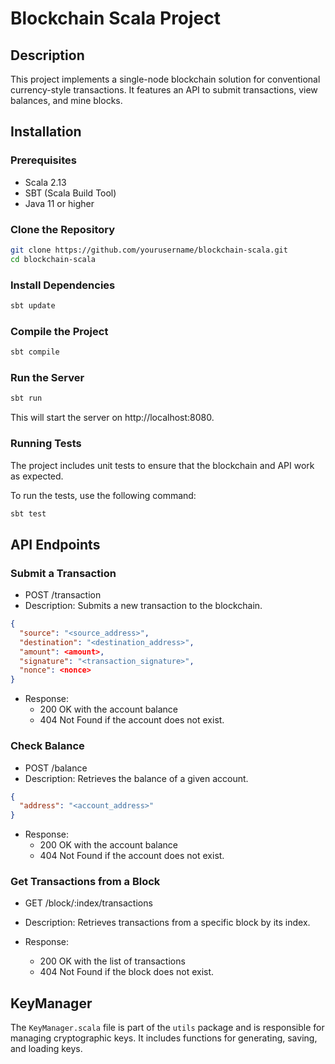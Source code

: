 # Blockchain Scala Project

## Description
This project implements a single-node blockchain solution for conventional currency-style transactions. It features an API to submit transactions, view balances, and mine blocks.

## Installation

### Prerequisites
- Scala 2.13
- SBT (Scala Build Tool)
- Java 11 or higher

### Clone the Repository
```bash
git clone https://github.com/yourusername/blockchain-scala.git
cd blockchain-scala
```


### Install Dependencies 
```bash
sbt update
```

### Compile the Project

```bash
sbt compile
```

### Run the Server

```bash
sbt run
```
This will start the server on http://localhost:8080.

### Running Tests
The project includes unit tests to ensure that the blockchain and API work as expected.

To run the tests, use the following command:
```bash
sbt test
```

## API Endpoints

### Submit a Transaction
- POST /transaction
- Description: Submits a new transaction to the blockchain.
```json
{
  "source": "<source_address>",
  "destination": "<destination_address>",
  "amount": <amount>,
  "signature": "<transaction_signature>",
  "nonce": <nonce>
}
```
- Response:
  - 200 OK with the account balance
  - 404 Not Found if the account does not exist.

### Check Balance
- POST /balance
- Description: Retrieves the balance of a given account.
```json
{
  "address": "<account_address>"
}
```
- Response:
  - 200 OK with the account balance
  - 404 Not Found if the account does not exist.
### Get Transactions from a Block
- GET /block/:index/transactions
- Description: Retrieves transactions from a specific block by its index.

- Response:
  - 200 OK with the list of transactions
  - 404 Not Found if the block does not exist.

## KeyManager
The `KeyManager.scala` file is part of the `utils` package and is responsible for managing cryptographic keys. It includes functions for generating, saving, and loading keys. 